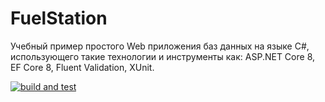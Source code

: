 # FuelStation
Учебный пример простого Web приложения баз данных на языке C#, использующего такие технологии и инструменты как: 
ASP.NET Core 8, EF Core 8, Fluent Validation, XUnit.

[![build and test](https://github.com/Olgasn/FuelStation/actions/workflows/build-and-test.yml/badge.svg?branch=identity)](https://github.com/Olgasn/FuelStation/actions/workflows/build-and-test.yml)


